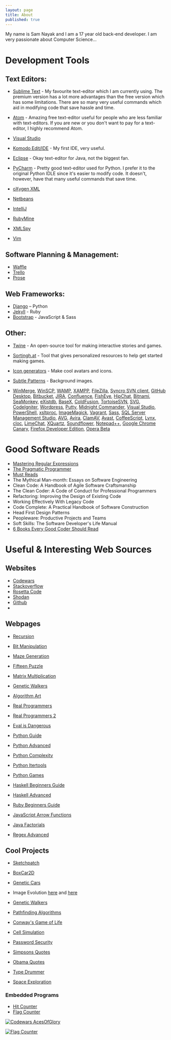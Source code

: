 ```yaml
---
layout: page
title: About
published: true
---
```


My name is Sam Nayak and I am a 17 year old back-end developer. I am very passionate about Computer Science...


# Development Tools

## Text Editors:

- [Sublime Text](https://www.sublimetext.com/) - My favourite text-editor which I am currently using. The premium version has a lot more advantages than the free version which has some limitations. There are so many very useful commands which aid in modifying code that save hassle and time.
- [Atom](https://atom.io/) - Amazing free text-editor useful for people who are less familiar with text-editors. If you are new or you don't want to pay for a text-editor, I highly recommend Atom.
- [Visual Studio](https://www.visualstudio.com/)
- [Komodo Edit/IDE](http://www.activestate.com/komodo-ide) - My first IDE, very useful. 
- [Eclipse](https://eclipse.org/) - Okay text-editor for Java, not the biggest fan. 
- [PyCharm](https://www.jetbrains.com/pycharm/) - Pretty good text-editor used for Python. I prefer it to the original Python IDLE since it's easier to modify code. It doesn't, however, have that many useful commands that save time.

- [oXygen XML](https://www.oxygenxml.com/)
- [Netbeans](https://netbeans.org/)
- [IntelliJ](https://www.jetbrains.com/idea/)
- [RubyMine](https://www.jetbrains.com/ruby/)
- [XMLSpy](http://www.altova.com/xmlspy.html)
- [Vim](http://www.vim.org/)

## Software Planning & Management:

- [Waffle](https://waffle.io/)
- [Trello](https://trello.com/)
- [Prose](http://prose.io/)

## Web Frameworks:
- [Django](https://www.djangoproject.com/) – Python
- [Jekyll](https://jekyllrb.com/) - Ruby
- [Bootstrap](http://getbootstrap.com/) - JavaScript & Sass

## Other:

- [Twine](http://twinery.org/) - An open-source tool for making interactive stories and games.
- [Sortingh.at](http://www.sortingh.at/) -  Tool that gives personalized resources to help get started making games.
- [Icon generators](http://www.icongenerators.net/index.html) - Make cool avatars and icons.
- [Subtle Patterns](http://subtlepatterns.com/) - Background images.

- [WinMerge](http://winmerge.org/?lang=en), 
  [WinSCP](https://winscp.net/eng/index.php), 
  [WAMP](http://www.wampserver.com/en/), 
  [XAMPP](https://www.apachefriends.org/index.html), 
  [FileZilla](https://filezilla-project.org/), 
  [Syncro SVN client](http://www.syncrosvnclient.com/), 
  [GitHub Desktop](https://desktop.github.com/), 
  [Bitbucket](https://bitbucket.org/), 
  [JIRA](https://www.atlassian.com/software/jira), 
  [Confluence](https://www.atlassian.com/software/confluence), 
  [FishEye](https://www.atlassian.com/software/fisheye), 
  [HipChat](https://www.hipchat.com), 
  [Bitnami](https://bitnami.com/stacks), 
  [SeaMonkey](http://www.seamonkey-project.org/), 
  [eXistdb](http://exist-db.org/exist/apps/homepage/index.html), 
  [BaseX](http://basex.org/), 
  [ColdFusion](http://www.adobe.com/au/products/coldfusion-family.html), 
  [TortoiseSVN](https://tortoisesvn.net/), 
  [SVG](https://developer.mozilla.org/en-US/docs/Web/SVG), 
  [CodeIgniter](https://www.codeigniter.com/), 
  [Wordpress](https://wordpress.org/), 
  [Putty](http://www.chiark.greenend.org.uk/~sgtatham/putty/download.html), 
  [Midnight Commander](https://www.midnight-commander.org/), 
  [Visual Studio](https://www.visualstudio.com/), 
  [PowerShell](https://msdn.microsoft.com/en-us/powershell/mt173057.aspx), 
  [xsltproc](http://xmlsoft.org/XSLT/xsltproc2.html), 
  [ImageMagick](http://www.imagemagick.org/script/index.php), 
  [Vagrant](https://www.vagrantup.com/), 
  [Sass](http://sass-lang.com/), 
  [SQL Server Management Studio](https://msdn.microsoft.com/en-us/library/mt238290.aspx), 
  [AVG](http://www.avg.com), 
  [Avira](https://www.avira.com), 
  [ClamAV](https://www.clamav.net), 
  [Avast](https://www.avast.com), 
  [CoffeeScript](http://coffeescript.org/), 
  [Lynx](https://en.wikipedia.org/wiki/Lynx_(web_browser)), 
  [cloc](https://github.com/AlDanial/cloc), 
  [LimeChat](http://limechat.net/mac/), 
  [XQuartz](https://www.xquartz.org/), 
  [Soundflower](https://rogueamoeba.com/freebies/soundflower/), 
  [Notepad++](https://notepad-plus-plus.org/), 
  [Google Chrome Canary](https://www.google.com.au/chrome/browser/canary.html), 
  [Firefox Developer Edition](https://www.mozilla.org/en-US/firefox/developer/), 
  [Opera Beta](http://www.opera.com/computer/beta)


# Good Software Reads


- [Mastering Regular Expressions](http://regex.info/book.html)
- [The Pragmatic Programmer](https://en.wikipedia.org/wiki/The_Pragmatic_Programmer)
- [Must Reads](https://dzone.com/articles/must-read-book-list-for-programmers)
- The Mythical Man-month: Essays on Software Engineering
- Clean Code: A Handbook of Agile Software Craftsmanship
- The Clean Coder: A Code of Conduct for Professional Programmers
- Refactoring: Improving the Design of Existing Code
- Working Effectively With Legacy Code
- Code Complete: A Practical Handbook of Software Construction
- Head First Design Patterns
- Peopleware: Productive Projects and Teams
- Soft Skills: The Software Developer's Life Manual
- [6 Books Every Good Coder Should Read](http://technical.ly/delaware/2016/03/25/6-books-every-good-coder-read/)

# Useful & Interesting Web Sources

## Websites

- [Codewars](https://www.codewars.com/)
- [Stackoverflow](http://stackoverflow.com/)
- [Rosetta Code](http://rosettacode.org/wiki/Rosetta_Code)
- [Shodan](https://shodan.me/books/)
- [Github](https://github.com/)
- 

## Webpages

- [Recursion](http://openbookproject.net/thinkcs/python/english3e/recursion.html)
- [Bit Manipulation](https://graphics.stanford.edu/~seander/bithacks.html)
- [Maze Generation](http://www.gamasutra.com/blogs/HermanTulleken/20161005/282629/Algorithms_for_making_more_interesting_mazes.php)
- [Fifteen Puzzle](https://www.cs.bham.ac.uk/~mdr/teaching/modules04/java2/TilesSolvability.html)
- [Matrix Multiplication](http://matrixmultiplication.xyz/)
- [Genetic Walkers](http://www.i-programmer.info/babbages-bag/277-introduction-to-the-genetic-algorithm.html?start=2)
- [Algorithm Art](http://qz.com/278645/these-beautiful-works-of-art-were-made-using-algorithms/)
- [Real Programmers](https://mipmip.org/tidbits/real-programmers.html)
- [Real Programmers 2](http://www.ee.ryerson.ca/~elf/hack/realmen.html)

- [Eval is Dangerous](http://nedbatchelder.com/blog/201206/eval_really_is_dangerous.html)
- [Python Guide](http://python.net/~goodger/projects/pycon/2007/idiomatic/handout.html)
- [Python Advanced](http://www.cs.tau.ac.il/~msagiv/courses/asv/z3py/guide-examples.htm)
- [Python Complexity](https://www.ics.uci.edu/~pattis/ICS-33/lectures/complexitypython.txt)
- [Python Itertools](http://programeveryday.com/post/using-python-itertools-to-save-memory/)
- [Python Games](https://www.raywenderlich.com/38732/multiplayer-game-programming-for-teens-with-python)
- [Haskell Beginners Guide](http://learnyouahaskell.com/starting-out)
- [Haskell Advanced](http://www.willamette.edu/~fruehr/haskell/evolution.html)
- [Ruby Beginners Guide](https://hackhands.com/beginners-guide-ruby/)
- [JavaScript Arrow Functions](https://rainsoft.io/when-not-to-use-arrow-functions-in-javascript/)
- [Java Factorials](http://chaosinmotion.com/blog/?p=622)
- [Regex Advanced](http://www.rexegg.com/regex-disambiguation.html)



## Cool Projects

- [Sketchpatch](http://www.sketchpatch.net/livecodelab/index.html)
- [BoxCar2D](http://boxcar2d.com/)
- [Genetic Cars](http://rednuht.org/genetic_cars_2/)
- Image Evolution [here](http://chriscummins.cc/s/genetics/) and [here](http://alteredqualia.com/visualization/evolve/)
- [Genetic Walkers](http://rednuht.org/genetic_walkers/)
- [Pathfinding Algorithms](http://qiao.github.io/PathFinding.js/visual/)
- [Conway's Game of Life](http://pmav.eu/stuff/javascript-game-of-life-v3.1.1/)
- [Cell Simulation](https://notagoat.github.io/Hunter.html)

- [Password Security](https://howsecureismypassword.net/)
- [Simpsons Quotes](https://frinkiac.com/)
- [Obama Quotes](http://talkobamato.me/)
- [Type Drummer](http://typedrummer.com/)
- [Space Exploration](http://www.eyesinspace.com/)

### Embedded Programs

- [Hit Counter](http://www.hit-counts.com/)
- [Flag Counter](http://www.flagcounter.com/index.html?)

<a href="https://www.codewars.com/users/AcesOfGlory">
  <img src="https://www.codewars.com/users/AcesOfGlory/badges/large" alt="Codewars AcesOfGlory">
</a>


<a href="http://info.flagcounter.com/UI43"><img src="http://s09.flagcounter.com/count2/UI43/bg_FFFFFF/txt_000000/border_CCCCCC/columns_4/maxflags_12/viewers_0/labels_1/pageviews_1/flags_0/percent_0/" alt="Flag Counter" border="0"></a>

